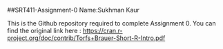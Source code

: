 ##SRT411-Assignment-0
Name:Sukhman Kaur

This is the Github repository required to complete Assignment 0.
You can find the original link here :
https://cran.r-project.org/doc/contrib/Torfs+Brauer-Short-R-Intro.pdf
